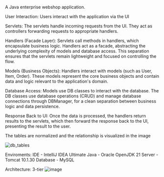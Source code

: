 A Java enterprise webshop application.

User Interaction:
Users interact with the application via the UI

Servlets:
The servlets handle incoming requests from the UI. They act as controllers forwarding requests to appropriate handlers.

Handlers (Facade Layer):
Servlets call methods in handlers, which encapsulate business logic. Handlers act as a facade, abstracting the underlying complexity of models and database access. This separation ensures that the servlets remain lightweight and focused on controlling the flow.

Models (Business Objects):
Handlers interact with models (such as User, Item, Order). These models represent the core business objects and contain data and logic relevant to the application's domain.

Database Access:
Models use DB classes to interact with the database. The DB classes use database operations (CRUD) and manage database connections through DBManager, for a clean separation between business logic and data persistence.

Response Back to UI:
Once the data is processed, the handlers return results to the servlets, which then forward the response back to the UI, presenting the result to the user.

The tables are normalized and the relationship is visualized in the image

![db_tables](https://github.com/user-attachments/assets/b941f3d2-9c94-4de4-be0f-d48cf536d2c1)


Enviroments:
IDE - IntelliJ IDEA Ultimate
Java - Oracle OpenJDK 21
Server - Tomcat 10.1.30
Database - MySQL    



Architecture: 3-tier
![image](https://github.com/user-attachments/assets/51407784-bb69-44bc-9c4c-29f9ee806994)

